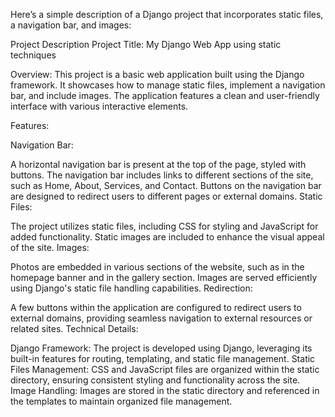 
Here’s a simple description of a Django project that incorporates static files, a navigation bar, and images:

Project Description
Project Title: My Django Web App using static techniques 

Overview:
This project is a basic web application built using the Django framework. It showcases how to manage static files, implement a navigation bar, and include images. The application features a clean and user-friendly interface with various interactive elements.

Features:

Navigation Bar:

A horizontal navigation bar is present at the top of the page, styled with buttons.
The navigation bar includes links to different sections of the site, such as Home, About, Services, and Contact.
Buttons on the navigation bar are designed to redirect users to different pages or external domains.
Static Files:

The project utilizes static files, including CSS for styling and JavaScript for added functionality.
Static images are included to enhance the visual appeal of the site.
Images:

Photos are embedded in various sections of the website, such as in the homepage banner and in the gallery section.
Images are served efficiently using Django's static file handling capabilities.
Redirection:

A few buttons within the application are configured to redirect users to external domains, providing seamless navigation to external resources or related sites.
Technical Details:

Django Framework: The project is developed using Django, leveraging its built-in features for routing, templating, and static file management.
Static Files Management: CSS and JavaScript files are organized within the static directory, ensuring consistent styling and functionality across the site.
Image Handling: Images are stored in the static directory and referenced in the templates to maintain organized file management.
